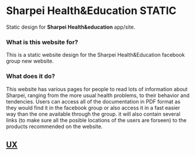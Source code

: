 # Sharpei Health&Education STATIC
Static design for **Sharpei Health&amp;education** app/site.

### What is this website for?
 
This is a static website design for the Sharpei Health&Education facebook group new website.
 
### What does it do?
 
This website has various pages for people to read lots of information about Sharpei, ranging from the more usual health problems, to their behavior and tendencies. Users can access all of the documentation in PDF format as they would find it in the facebook group or also access it in a fast easier way than the one available through the group. it will also contain several links (to make sure all the posible locations of the users are forseen) to the products recommended on the website.

## [UX](https://raw.githubusercontent.com/mboladop/Sharpei-Health-Education-STATIC/master/README_files/template_structure_layout.jpeg)
 
